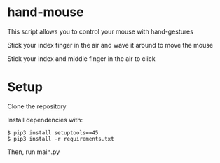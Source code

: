 # hand-mouse

This script allows you to control your mouse with hand-gestures

Stick your index finger in the air and wave it around to move the mouse

Stick your index and middle finger in the air to click


# Setup
Clone the repository

Install dependencies with:

    $ pip3 install setuptools==45
    $ pip3 install -r requirements.txt 

Then, run main.py


